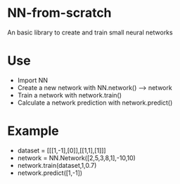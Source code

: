 # NN-from-scratch
An basic library to create and train small neural networks
# Use
* Import NN
* Create a new network with NN.network() --> network 
* Train a network with network.train()
* Calculate a network prediction with network.predict()
# Example
* dataset = [[[1,-1],[0]],[[1,1],[1]]]
* network = NN.Network([2,5,3,8,1],-10,10)
* network.train(dataset,1,0.7)
* network.predict([1,-1])
